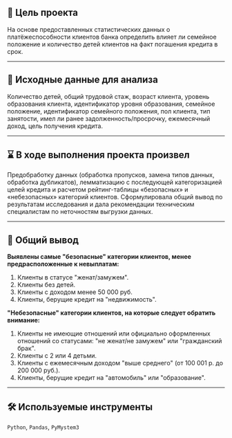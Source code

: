 ## 🎯 Цель проекта
На основе предоставленных статистических данных о платёжеспособности клиентов банка определить влияет ли семейное положение и количество детей клиентов на факт погашения кредита в срок.
<hr>

## 📂 Исходные данные для анализа
Количество детей, общий трудовой стаж, возраст клиента, уровень образования клиента, идентификатор уровня образования, семейное положение, идентификатор семейного положения, пол клиента, тип занятости, имел ли ранее задолженность/просрочку, ежемесячный доход, цель получения кредита.
<hr>

## ⌛ В ходе выполнения проекта произвел
Предобработку данных (обработка пропусков, замена типов данных, обработка дубликатов), лемматизацию с последующей категоризацией целей кредита и расчетом рейтинг-таблицы «безопасных» и «небезопасных» категорий клиентов. Сформулировала общий вывод по результатам исследования и дала рекомендации техническим специалистам по неточностям выгрузки данных.
<hr>

## 📃 Общий вывод
**Выявлены самые "безопасные" категории клиентов, менее предрасположенные к невыплатам:**
1. Клиенты в статусе "женат/замужем".
2. Клиенты без детей.
3. Клиенты с доходом менее 50 000 руб.
4. Клиенты, берущие кредит на "недвижимость".

**"Небезопасные" категории клиентов, на которые следует обратить внимание:**
1. Клиенты  не имеющие отношений или официально оформленных отношений со статусами: "не женат/не замужем" или "гражданский брак".
2. Клиенты с 2 или 4 детьми.
3. Клиенты с ежемесячным доходом "выше среднего" (от 100 001 р. до 200 000 руб.).
4. Клиенты, берущие кредит на "автомобиль" или "образование".
<hr>

## 🛠️ Используемые инструменты
`Python`, `Pandas`, `PyMystem3`
